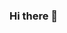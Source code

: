 ### Hi there 👋

<!--
**Satyafighter/Satyafighter** is a ✨ _special_ ✨ repository because its `README.md` (this file) appears on your GitHub profile.

Here are some ideas to get you started:

- 🔭 I’m currently working on ... A
- 🌱 I’m currently learning ...B
- 👯 I’m looking to collaborate on ...C
- 🤔 I’m looking for help with ...D
- 💬 Ask me about ...E
- 📫 How to reach me: ...F
- ⚡ Fun fact: ...G
-->
